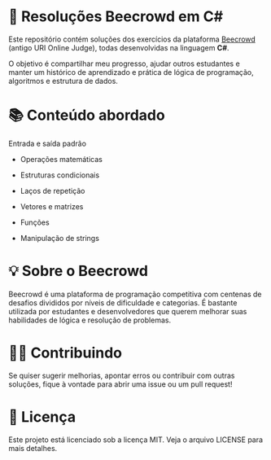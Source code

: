# 🧠 Resoluções Beecrowd em C#

Este repositório contém soluções dos exercícios da plataforma [Beecrowd](https://www.beecrowd.com.br/) (antigo URI Online Judge), todas desenvolvidas na linguagem **C#**.

O objetivo é compartilhar meu progresso, ajudar outros estudantes e manter um histórico de aprendizado e prática de lógica de programação, algoritmos e estrutura de dados.

# 📚 Conteúdo abordado
Entrada e saída padrão

- Operações matemáticas

- Estruturas condicionais

- Laços de repetição

- Vetores e matrizes

- Funções

- Manipulação de strings

  

# 💡 Sobre o Beecrowd
Beecrowd é uma plataforma de programação competitiva com centenas de desafios divididos por níveis de dificuldade e categorias. É bastante utilizada por estudantes e desenvolvedores que querem melhorar suas habilidades de lógica e resolução de problemas.

# 🙋‍♂️ Contribuindo
Se quiser sugerir melhorias, apontar erros ou contribuir com outras soluções, fique à vontade para abrir uma issue ou um pull request!

# 📄 Licença
Este projeto está licenciado sob a licença MIT. Veja o arquivo LICENSE para mais detalhes.
